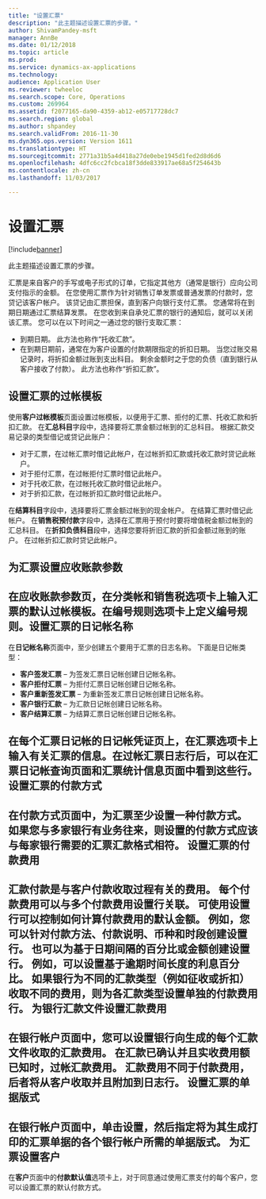 ```yaml
---
title: "设置汇票"
description: "此主题描述设置汇票的步骤。"
author: ShivamPandey-msft
manager: AnnBe
ms.date: 01/12/2018
ms.topic: article
ms.prod: 
ms.service: dynamics-ax-applications
ms.technology: 
audience: Application User
ms.reviewer: twheeloc
ms.search.scope: Core, Operations
ms.custom: 269964
ms.assetid: f2077165-da90-4359-ab12-e05717728dc7
ms.search.region: global
ms.author: shpandey
ms.search.validFrom: 2016-11-30
ms.dyn365.ops.version: Version 1611
ms.translationtype: HT
ms.sourcegitcommit: 2771a31b5a4d418a27de0ebe1945d1fed2d8d6d6
ms.openlocfilehash: 4dfc6cc2fcbca18f3dde833917ae68a5f254643b
ms.contentlocale: zh-cn
ms.lasthandoff: 11/03/2017

---
```


# <a name="set-up-bills-of-exchange"></a>设置汇票

[!include[banner](../includes/banner.md)]


此主题描述设置汇票的步骤。

汇票是来自客户的手写或电子形式的订单，它指定其他方（通常是银行）应向公司支付指示的金额。 在您使用汇票作为针对销售订单发票或普通发票的付款时，您贷记该客户帐户。 该贷记由汇票担保，直到客户向银行支付汇票。 您通常将在到期日期通过汇票结算发票。 在您收到来自承兑汇票的银行的通知后，就可以关闭该汇票。 您可以在以下时间之一通过您的银行支取汇票：

-   到期日期。 此方法也称作“托收汇款”。
-   在到期日期前，通常在为客户设置的付款期限指定的折扣日期。 当您过账交易记录时，将折扣金额过账到支出科目。 剩余金额时之于您的负债（直到银行从客户接收了付款）。 此方法也称作“折扣汇款”。

## <a name="set-up-posting-profiles-for-bills-of-exchange"></a>设置汇票的过帐模板
使用**客户过帐模板**页面设置过帐模板，以便用于汇票、拒付的汇票、托收汇款和折扣汇款。 在**汇总科目**字段中，选择要将汇票金额过帐到的汇总科目。 根据汇款交易记录的类型借记或贷记此账户：
-   对于汇票，在过帐汇票时借记此帐户，在过帐折扣汇款或托收汇款时贷记此帐户。
-   对于拒付汇票，在过帐拒付汇票时借记此帐户。
-   对于托收汇款，在过帐托收汇款时借记此帐户。
-   对于折扣汇款，在过帐折扣汇款时借记此帐户。

在**结算科目**字段中，选择要将汇票金额过帐到的现金帐户。 在结算汇票时借记此帐户。 在**销售税预付款**字段中，选择在汇票用于预付时要将增值税金额过帐到的汇总科目。 在**折扣负债科目**段中，选择您要将折旧汇款的折扣金额过账到的账户。 在过帐折扣汇款时贷记此帐户。

## <a name="set-up-accounts-receivable-parameters-for-bills-of-exchange"></a>为汇票设置应收账款参数
在**应收账款参数**页，在**分类帐和销售税**选项卡上输入汇票的默认过帐模板。在**编号规则**选项卡上定义编号规则。设置汇票的日记帐名称
------------------------------------------

在**日记帐名称**页面中，至少创建五个要用于汇票的日志名称。 下面是日记帐类型：
-   **客户签发汇票** – 为签发汇票日记帐创建日记帐名称。
-   **客户拒付汇票** – 为拒付汇票日记帐创建日记帐名称。
-   **客户重新签发汇票** – 为重新签发汇票日记帐创建日记帐名称。
-   **客户银行汇款** – 为汇款日记帐创建日记帐名称。
-   **客户结算汇票** – 为结算汇票日记帐创建日记帐名称。

在每个汇票日记帐的日记帐凭证页上，在**汇票**选项卡上输入有关汇票的信息。在过帐汇票日志行后，可以在**汇票日记帐查询**页面和**汇票统计信息**页面中看到这些行。
设置汇票的付款方式
-----------------------------------------------

在**付款方式**页面中，为汇票至少设置一种付款方式。 如果您与多家银行有业务往来，则设置的付款方式应该与每家银行需要的汇票汇款格式相符。
设置汇票的付款费用
-----------------------------------------

汇款付款是与客户付款收取过程有关的费用。 每个付款费用可以与多个付款费用设置行关联。 可使用设置行可以控制如何计算付款费用的默认金额。 例如，您可以针对付款方法、付款说明、币种和时段创建设置行。 也可以为基于日期间隔的百分比或金额创建设置行。 例如，可以设置基于逾期时间长度的利息百分比。 如果银行为不同的汇款类型（例如**征收**或**折扣**）收取不同的费用，则为各汇款类型设置单独的付款费用行。
为银行汇款文件设置汇款费用
------------------------------------------------

在**银行帐户**页面中，您可以设置银行向生成的每个汇款文件收取的汇款费用。 在汇款已确认并且实收费用额已知时，过帐汇款费用。 汇款费用不同于付款费用，后者将从客户收取并且附加到日志行。
设置汇票的单据版式
---------------------------------------------

在**银行帐户**页面中，单击**设置**，然后指定将为其生成打印的汇票单据的各个银行帐户所需的单据版式。
为汇票设置客户
--------------------------------------

在**客户**页面中的**付款默认值**选项卡上，对于同意通过使用汇票支付的每个客户，您可以设置汇票的默认付款方式。






